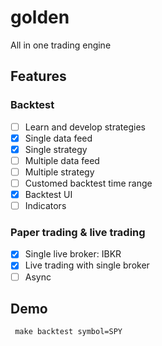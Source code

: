 # golden
All in one trading engine

## Features
### Backtest
- [ ] Learn and develop strategies
- [x] Single data feed
- [x] Single strategy
- [ ] Multiple data feed
- [ ] Multiple strategy
- [ ] Customed backtest time range
- [x] Backtest UI
- [ ] Indicators

### Paper trading & live trading
- [x] Single live broker: IBKR
- [x] Live trading with single broker
- [ ] Async 

## Demo
```shell
 make backtest symbol=SPY
```
